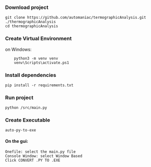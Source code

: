 
<h3>Download project</h3>

```console
git clone https://github.com/automaniac/termographicAnalysis.git ./thermographicAnalysis
cd thermographicAnalysis
```

<h3> Create Virtual Environment </h3>
on Windows:

```console
    python3 -m venv venv
    venv\Scripts\activate.ps1
```

<h3> Install dependencies </h3>

```console
pip install -r requirements.txt
```

<h3> Run project </h3>

```console
python /src/main.py
```

<h3> Create Executable </h3>
    
```console
auto-py-to-exe
```
<h4>On the gui:</h4>

    Onefile: select the main.py file
    Console Window: select Window Based
    Click CONVERT .PY TO .EXE